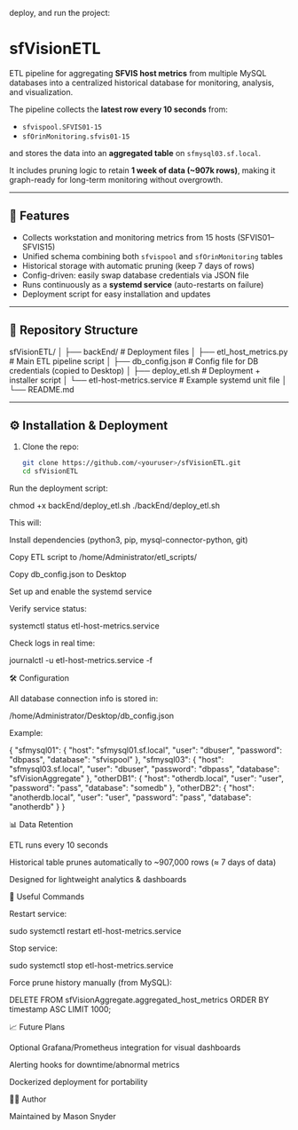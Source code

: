 deploy, and run the project:

# sfVisionETL

ETL pipeline for aggregating **SFVIS host metrics** from multiple MySQL databases into a centralized historical database for monitoring, analysis, and visualization.  

The pipeline collects the **latest row every 10 seconds** from:  
- `sfvispool.SFVIS01-15`  
- `sfOrinMonitoring.sfvis01-15`  

and stores the data into an **aggregated table** on `sfmysql03.sf.local`.  

It includes pruning logic to retain **1 week of data (~907k rows)**, making it graph-ready for long-term monitoring without overgrowth.

---

## 🚀 Features

- Collects workstation and monitoring metrics from 15 hosts (SFVIS01–SFVIS15)  
- Unified schema combining both `sfvispool` and `sfOrinMonitoring` tables  
- Historical storage with automatic pruning (keep 7 days of rows)  
- Config-driven: easily swap database credentials via JSON file  
- Runs continuously as a **systemd service** (auto-restarts on failure)  
- Deployment script for easy installation and updates  

---

## 📂 Repository Structure



sfVisionETL/
│
├── backEnd/ # Deployment files
│ ├── etl_host_metrics.py # Main ETL pipeline script
│ ├── db_config.json # Config file for DB credentials (copied to Desktop)
│ ├── deploy_etl.sh # Deployment + installer script
│ └── etl-host-metrics.service # Example systemd unit file
│
└── README.md


---

## ⚙️ Installation & Deployment

1. Clone the repo:  
   ```bash
   git clone https://github.com/<youruser>/sfVisionETL.git
   cd sfVisionETL


Run the deployment script:

chmod +x backEnd/deploy_etl.sh
./backEnd/deploy_etl.sh


This will:

Install dependencies (python3, pip, mysql-connector-python, git)

Copy ETL script to /home/Administrator/etl_scripts/

Copy db_config.json to Desktop

Set up and enable the systemd service

Verify service status:

systemctl status etl-host-metrics.service


Check logs in real time:

journalctl -u etl-host-metrics.service -f

🛠 Configuration

All database connection info is stored in:

/home/Administrator/Desktop/db_config.json

Example:

{
  "sfmysql01": {
    "host": "sfmysql01.sf.local",
    "user": "dbuser",
    "password": "dbpass",
    "database": "sfvispool"
  },
  "sfmysql03": {
    "host": "sfmysql03.sf.local",
    "user": "dbuser",
    "password": "dbpass",
    "database": "sfVisionAggregate"
  },
  "otherDB1": {
    "host": "otherdb.local",
    "user": "user",
    "password": "pass",
    "database": "somedb"
  },
  "otherDB2": {
    "host": "anotherdb.local",
    "user": "user",
    "password": "pass",
    "database": "anotherdb"
  }
}

📊 Data Retention

ETL runs every 10 seconds

Historical table prunes automatically to ~907,000 rows (≈ 7 days of data)

Designed for lightweight analytics & dashboards

🔧 Useful Commands

Restart service:

sudo systemctl restart etl-host-metrics.service


Stop service:

sudo systemctl stop etl-host-metrics.service


Force prune history manually (from MySQL):

DELETE FROM sfVisionAggregate.aggregated_host_metrics
ORDER BY timestamp ASC
LIMIT 1000;

📈 Future Plans

Optional Grafana/Prometheus integration for visual dashboards

Alerting hooks for downtime/abnormal metrics

Dockerized deployment for portability

👨‍💻 Author

Maintained by Mason Snyder